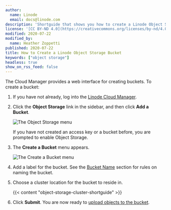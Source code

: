 ```yaml
---
author:
  name: Linode
  email: docs@linode.com
description: 'Shortguide that shows you how to create a Linode Object Storage bucket.'
license: '[CC BY-ND 4.0](https://creativecommons.org/licenses/by-nd/4.0)'
modified: 2020-07-22
modified_by:
  name: Heather Zoppetti
published: 2020-07-22
title: How to Create a Linode Object Storage Bucket
keywords: ["object storage"]
headless: true
show_on_rss_feed: false
---
```


The Cloud Manager provides a web interface for creating buckets. To create a bucket:

1.  If you have not already, log into the [Linode Cloud Manager](https://cloud.linode.com).

1.  Click the **Object Storage** link in the sidebar, and then click **Add a Bucket**.

    ![The Object Storage menu](object-storage-add-a-bucket.png "The Object Storage menu")

    If you have not created an access key or a bucket before, you are prompted to enable Object Storage.

1.  The **Create a Bucket** menu appears.

    ![The Create a Bucket menu](object-storage-create-a-bucket.png "The Create a Bucket menu")

1.  Add a label for the bucket. See the [Bucket Name](/docs/platform/object-storage/how-to-use-object-storage/#bucket-names) section for rules on naming the bucket.

1.  Choose a cluster location for the bucket to reside in.

    {{< content "object-storage-cluster-shortguide" >}}

1.  Click **Submit**. You are now ready to [upload objects to the bucket](/docs/platform/object-storage/how-to-use-object-storage/#upload-objects-to-a-bucket).
